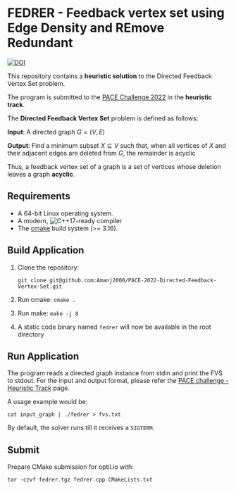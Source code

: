 # FEDRER - Feedback vertex set using Edge Density and REmove Redundant

[![DOI](https://zenodo.org/badge/DOI/10.5281/zenodo.6618777.svg)](https://doi.org/10.5281/zenodo.6618777)

This repository contains a **heuristic solution** to the Directed Feedback Vertex Set problem.

The program is submitted to the [PACE Challenge 2022](https://pacechallenge.org/2022/) in the **heuristic track**.

The **Directed Feedback Vertex Set** problem is defined as follows:

**Input**: A directed graph $G = (V, E)$

**Output**: Find a minimum subset $X \subseteq V$ such that, when all vertices of $X$ and their adjacent edges are deleted from $G$, the remainder is acyclic

Thus, a feedback vertex set of a graph is a set of vertices whose deletion leaves a graph **acyclic**.

## Requirements

-   A 64-bit Linux operating system.
-   A modern, ![C++17](https://img.shields.io/badge/C++-17-blue.svg?style=flat)-ready compiler
-   The [cmake][cmake] build system (>= 3.16).

## Build Application

1. Clone the repository:

    `git clone git@github.com:Amanj2000/PACE-2022-Directed-Feedback-Vertex-Set.git`

2. Run cmake: `cmake .`
3. Run make: `make -j 8`
4. A static code binary named `fedrer` will now be available in the root directory

## Run Application

The program reads a directed graph instance from stdin and print the FVS to stdout.
For the input and output format, please refer the [PACE challenge - Heuristic Track](https://pacechallenge.org/2022/tracks/#heuristic-track) page.

A usage example would be:

    cat input_graph | ./fedrer > fvs.txt

By default, the solver runs till it receives a `SIGTERM`.

## Submit

Prepare CMake submission for optil.io with:

    tar -czvf fedrer.tgz fedrer.cpp CMakeLists.txt

[cmake]: http://www.cmake.org/ "CMake tool"
